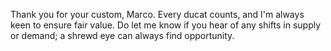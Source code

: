 Thank you for your custom, Marco. Every ducat counts, and I'm always keen to ensure fair value. Do let me know if you hear of any shifts in supply or demand; a shrewd eye can always find opportunity.
